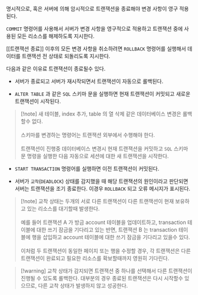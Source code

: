 
명시적으로, 혹은 서버에 의해 암시적으로 트랜잭션을 종료해야 변경 사항이 영구 적용된다.

`COMMIT` 명령어를 사용해서 서버가 변경 사항을 영구적으로 적용하고 트랜잭션 중에 사용된 모든 리소스를 해제하도록 지시한다.

[[트랜잭션 종료]] 이후의 모든 변경 사항을 취소하려면 `ROLLBACK` 명령어를 실행해서 데이터를 트랜잭션 전 상태로 되돌리도록 지시한다.

다음과 같은 이유료 트랜잭션이 종료될수 있다.

- 서버가 종료되고 서버가 재시작되면서 트랜잭션이 자동으로 롤백된다. 

- `ALTER TABLE` 과 같은 `SQL` 스키마 문을 실행하면 현재 트랜잭션이 커밋되고 새로운 트랜잭션이 시작된다.

>[!note] 새 테이블, index 추가, table 의 열 삭제 같은 데이터베이스 변경은 롤백할수 없다.<br><br>스키마를 변경하는 명령어는 트랜잭션 외부에서 수행해야 한다.<br><br>트랜잭션이 진행중 데이터베이스 변경시 현재 트랜잭션을 커밋하고 `SQL` 스키마 문 명령을 실행한 다음 자동으로 세션에 대한 새 트랜잭션을 시작한다.


- `START TRANSACTION` 명령어를 실행하면 이전 트랜잭션이 커밋된다.

- 서버가 `교착`(`DEADLOCK`) 상태를 감지했을 때 해당 트랜잭션의 원인이라고 판단되면 서버는 트랜잭션을 조기 종료한다. 이경우 `ROLLBACK` 되고 오류 메시지가 표시된다.

>[!note] 교착 상태는 두개의 서로 다른 트랜잭션이 다른 트랜잭션이 현재 보유하고 있는 리소스를 대기할때 발생한다. <br><br> 예를 들어 트랜잭션 A 가 방금 account 테이블을 업데이트하고, transaction 테이블에 대한 쓰기 잠금을 기다리고 있는 반면, 트랜잭션 B 는 transaction 테이블에 행을 삽입하고 account 테이블에 대한 쓰기 잠금을 기다리고 있을수  있다.<br><br>이처럼 두 트랜잭션이 동일한 페이지 또는 행을 수정할 경우, 각 트랜잭션은 다른 트랜잭션이 완료되고 필요한 리소스를 확보할때까지 영원히 기다린다.

>[!warning] 교착 상태가 감지되면 트랜잭션 중 하나를 선택해서 다른 트랜잭션이 진행될 수 있도록 롤백한다. 대부분의 경우 종료된 트랜잭션은 다시 시작할수 있으므로, 다른 교착 상태가 발생하지 않고 성공한다.

